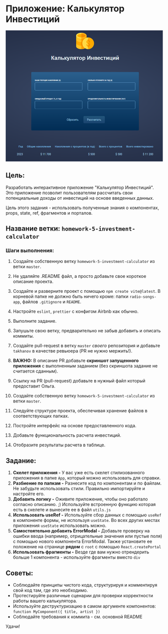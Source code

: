 # Приложение: Калькулятор Инвестиций

![Alt text](image.png)

## Цель:

Разработать интерактивное приложение "Калькулятор Инвестиций". Это приложение позволит пользователям рассчитать свои потенциальные доходы от инвестиций на основе введенных данных.

Цель этого задания - использовать полученные знания о компонентах, props, state, ref, фрагментов и порталов.

## Название ветки: `homework-5-investment-calculator`

### Шаги выполнения:

1. Создайте собственную ветку `homework-5-investment-calculator` из ветки `master`.
2. Не удаляйте .README файл, а просто добавьте свое короткое описание проекта.
3. Создайте и разверните проект с помощью `npm create vite@latest`. В корневой папке не должно быть ничего кроме: папки `radio-songs-app`, файлов `.gitignore` и `README`.
4. Настройте `eslint`, `prettier` с конфигом Airbnb как обычно.
5. Выполните задание.
6. Запушьте свою ветку, предварительно не забыв добавить и описать коммиты.
7. Создайте pull-request в ветку `master` _своего_ репозитория и добавьте `takhanov` в качестве ревьюера (PR не нужно мержить!).
8. **ВАЖНО:** В описание PR добавьте **скриншот запущенного приложения** с выполненным заданием (без скриншота задание не считается сданным).
9. Ссылку на PR (pull-request) добавьте в нужный файл который предоставит Ольга.

10. Создайте собственную ветку `homework-5-investment-calculator` из ветки `master`.
11. Следуйте структуре проекта, обеспечивая хранение файлов в соответствующих папках.
12. Постройте интерфейс на основе предоставленного кода.
13. Добавьте функциональность расчета инвестиций.
14. Отобразите результаты расчета в таблице.

## Задание:

1. **Скелет приложения -** У вас уже есть скелет стилизованного приложения в папке `App`, который можно использовать для справки.
2. **Разбиение по папкам -** Разнесите код по компонентам и по файлам. Не забудьте использовать стили. Правильно импортируйте и настройте его.
3. **Добавить логику -** Оживите приложение, чтобы оно работало согласно описанию. ;) Используйте встроенную функцию которая есть в скелете и вынесите ее в файл `utils.js`
4. **Использовать useRef -** Используйте сбор данных с помощью `useRef` в компоненте формы, не используя `useState`. Во всех других местах приложения `useState` использовать можно.
5. **Самостоятельно добавить ErrorModal -** Добавьте проверку на ошибки ввода (например, отрицательные значения или пустые поля) c помощью нового компонента ErrorModal. Также установите ее положение на странице **рядом** с `root` с помощью `React.createPortal`
6. **Использовать фрагменты -** Везде где вам нужно отрендерить больше 1 компонента - используйте фрагменты вместо `div`

## Советы:

- Соблюдайте принципы чистого кода, структурируя и комментируя свой код там, где это необходимо.
- Протестируйте различные сценарии для проверки корректности работы вашего калькулятора.
- Используйте деструктуризацию в самом аргументе компонентов: `function MyComponent({ title, artist })`
- Cоблюдайте требования к коммита - см. основной README

Удачи!
